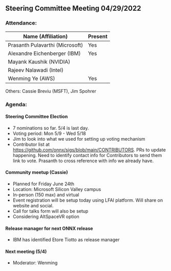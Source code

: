 ## Steering Committee Meeting 04/29/2022

### Attendance:

| Name (Affiliation)              | Present  |
| ------------------------------- | -------- |
| Prasanth Pulavarthi (Microsoft) | Yes      |
| Alexandre Eichenberger (IBM)    | Yes     |
| Mayank Kaushik (NVIDIA)         |      |
| Rajeev Nalawadi (Intel)         |      |
| Wenming Ye (AWS)                | Yes     |

Others: Cassie Breviu (MSFT), Jim Spohrer

### Agenda:
  #### Steering Committee Election
  - 7 nominations so far. 5/4 is last day.
  - Voting period: Mon 5/9 - Wed 5/18
  - Jim to look into what we used for setting up voting mechanism
  - Contributor list at https://github.com/onnx/sigs/blob/main/CONTRIBUTORS. PRs to update happening. Need to identify contact info for Contributors to send them link to vote. Prasanth to cross reference with info we already have.
  
  #### Community meetup (Cassie)
  - Planned for Friday June 24th
  - Location: Microsoft Silicon Valley campus
  - In-person (150 max) and virtual
  - Event registration will be setup today using LFAI platform. Will share on website and social.
  - Call for talks form will also be setup
  - Considering AltSpaceVR option
   
  #### Release manager for next ONNX release
  - IBM has identified Etore Tiotto as release manager
  
  #### Next meeting (5/4)
  - Moderator: Wenming

  
